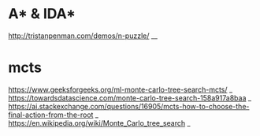 # A* & IDA*
http://tristanpenman.com/demos/n-puzzle/ __
# mcts
https://www.geeksforgeeks.org/ml-monte-carlo-tree-search-mcts/ _
https://towardsdatascience.com/monte-carlo-tree-search-158a917a8baa _
https://ai.stackexchange.com/questions/16905/mcts-how-to-choose-the-final-action-from-the-root _
https://en.wikipedia.org/wiki/Monte_Carlo_tree_search _
